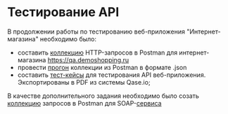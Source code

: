 # Тестирование API   
В продолжении работы по тестированию веб-приложения "Интернет-магазина" необходимо было:   
+ составить [коллекцию](https://www.postman.com/flight-pilot-64384252/workspace/my-workspace/collection/36034093-20869674-2657-4d8c-a185-54e1d9d66d9d?action=share&creator=36034093) HTTP-запросов в Postman для интернет-магазина https://qa.demoshopping.ru   
+ провести [прогон](https://github.com/Sarnaul/api/blob/main/DemoShopping.postman_test_run.json) коллекции из Postman в формате .json   
+ составить [тест-кейсы](https://github.com/Sarnaul/api/blob/main/Test%20Cases%20for%20API.pdf) для тестирования API веб-приложения. Экспортированы в PDF из системы Qase.io;   
   
В качестве дополнительного задания необходимо было созать [коллекцию](https://www.postman.com/flight-pilot-64384252/workspace/my-workspace/collection/36034093-026c83da-38f5-4c3e-9c88-4ba6d1e9e045?action=share&creator=36034093) запросов в Postman для SOAP-[сервиса](http://webservices.oorsprong.org/websamples.countryinfo/CountryInfoService.wso?WSDL)   

